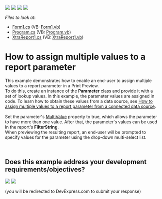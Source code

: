 <!-- default badges list -->
![](https://img.shields.io/endpoint?url=https://codecentral.devexpress.com/api/v1/VersionRange/128598485/16.1.4%2B)
[![](https://img.shields.io/badge/Open_in_DevExpress_Support_Center-FF7200?style=flat-square&logo=DevExpress&logoColor=white)](https://supportcenter.devexpress.com/ticket/details/T355030)
[![](https://img.shields.io/badge/📖_How_to_use_DevExpress_Examples-e9f6fc?style=flat-square)](https://docs.devexpress.com/GeneralInformation/403183)
[![](https://img.shields.io/badge/💬_Leave_Feedback-feecdd?style=flat-square)](#does-this-example-address-your-development-requirementsobjectives)
<!-- default badges end -->
<!-- default file list -->
*Files to look at*:

* [Form1.cs](./CS/ParameterLookUpWindowsFormsApplication/Form1.cs) (VB: [Form1.vb](./VB/ParameterLookUpWindowsFormsApplication/Form1.vb))
* [Program.cs](./CS/ParameterLookUpWindowsFormsApplication/Program.cs) (VB: [Program.vb](./VB/ParameterLookUpWindowsFormsApplication/Program.vb))
* [XtraReport1.cs](./CS/ParameterLookUpWindowsFormsApplication/XtraReport1.cs) (VB: [XtraReport1.vb](./VB/ParameterLookUpWindowsFormsApplication/XtraReport1.vb))
<!-- default file list end -->
# How to assign multiple values to a report parameter


<p>This example demonstrates how to enable an end-user to assign multiple values to a report parameter in a Print Preview.<br>To do this, create an instance of the <strong>Parameter</strong> class and provide it with a set of lookup values. In this example, the parameter values are assigned in code. To learn how to obtain these values from a data source, see <a href="https://www.devexpress.com/Support/Center/p/T236094">How to assign multiple values to a report parameter from a connected data source</a>.<br><br>Set the parameter's <a href="https://documentation.devexpress.com/#CoreLibraries/DevExpressXtraReportsParametersParameter_MultiValuetopic">MultiValue</a> property to true, which allows the parameter to have more than one value. After that, the parameter's values can be used in the report's <strong>FilterString</strong>. <br>When previewing the resulting report, an end-user will be prompted to specify values for the parameter using the drop-down multi-select list.</p>

<br/>


<!-- feedback -->
## Does this example address your development requirements/objectives?

[<img src="https://www.devexpress.com/support/examples/i/yes-button.svg"/>](https://www.devexpress.com/support/examples/survey.xml?utm_source=github&utm_campaign=reporting-winforms-parameter-static-list&~~~was_helpful=yes) [<img src="https://www.devexpress.com/support/examples/i/no-button.svg"/>](https://www.devexpress.com/support/examples/survey.xml?utm_source=github&utm_campaign=reporting-winforms-parameter-static-list&~~~was_helpful=no)

(you will be redirected to DevExpress.com to submit your response)
<!-- feedback end -->
